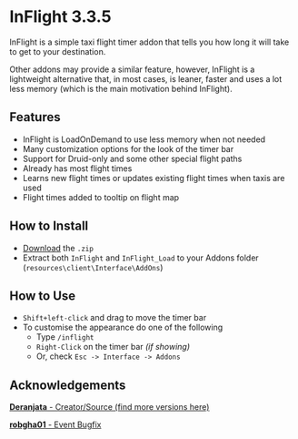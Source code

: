 # InFlight 3.3.5

InFlight is a simple taxi flight timer addon that tells you how long it will take to get to your destination.

Other addons may provide a similar feature, however, InFlight is a lightweight alternative that, in most cases, is leaner, faster and uses a lot less memory (which is the main motivation behind InFlight).

## Features

- InFlight is LoadOnDemand to use less memory when not needed
- Many customization options for the look of the timer bar
- Support for Druid-only and some other special flight paths
- Already has most flight times
- Learns new flight times or updates existing flight times when taxis are used
- Flight times added to tooltip on flight map

## How to Install

- [Download](https://github.com/NotYourAverageGamer/InFlight-3.3.5/archive/refs/heads/main.zip) the `.zip`
- Extract both `InFlight` and `InFlight_Load` to your Addons folder (`resources\client\Interface\AddOns`)

## How to Use

- `Shift+left-click` and drag to move the timer bar
- To customise the appearance do one of the following
    - Type `/inflight`
    - `Right-Click` on the timer bar *(if showing)*
    - Or, check `Esc -> Interface -> Addons`

## Acknowledgements

[**Deranjata** - Creator/Source (find more versions here)](https://www.curseforge.com/wow/addons/inflight-taxi-timer)

[**robgha01** - Event Bugfix](https://github.com/robgha01/InFlight)
